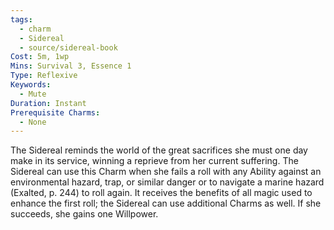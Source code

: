 ```yaml
---
tags:
  - charm
  - Sidereal
  - source/sidereal-book
Cost: 5m, 1wp
Mins: Survival 3, Essence 1
Type: Reflexive
Keywords:
  - Mute
Duration: Instant
Prerequisite Charms:
  - None
---
```

The Sidereal reminds the world of the great sacrifices she must one day make in its service, winning a reprieve from her current suffering. The Sidereal can use this Charm when she fails a roll with any Ability against an environmental hazard, trap, or similar danger or to navigate a marine hazard (Exalted, p. 244) to roll again. It receives the benefits of all magic used to enhance the first roll; the Sidereal can use additional Charms as well. If she succeeds, she gains one Willpower.